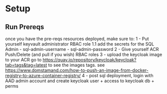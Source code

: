 # Setup
## Run Prereqs
once you have the pre-reqs resources deployed, make sure to:
1 - Put yourself keyvault administrator RBAC role
1.1 add the secrets for the SQL Admin
    - sql-admin-username
    - sql-admin-password
2 - Give yourself ACR Push/Delete (and pull if you wish) RBAC roles
3 - upload the keycloak image to your ACR
    go to https://quay.io/repository/keycloak/keycloak?tab=tags&tag=latest to see the images tags.
    see https://www.domstamand.com/how-to-push-an-image-from-docker-registry-to-azure-container-registry/
4 - post sql deployment, login with AAD admin account and create keycloak user + access to keycloak db + perms